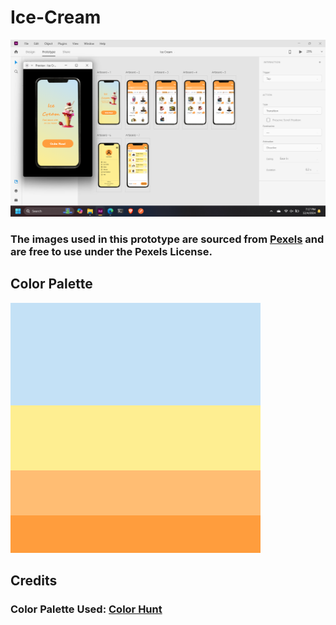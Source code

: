 # Ice-Cream

![image](https://github.com/kastilyojl/Ice-Cream/blob/dcdeb961b090802ba2dec4fa3e79095191b3dc72/Screenshot%20(50).png)

### The images used in this prototype are sourced from [Pexels](https://www.pexels.com/) and are free to use under the Pexels License.

## Color Palette

![colorpalette](https://github.com/kastilyojl/Ice-Cream/blob/dcdeb961b090802ba2dec4fa3e79095191b3dc72/Color%20Hunt%20Palette%20c4e1f6feee91ffbd73ff9d3d.png)

## Credits

### Color Palette Used: [Color Hunt](https://colorhunt.co/)
